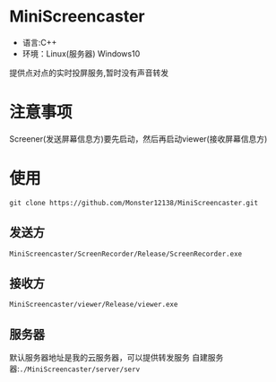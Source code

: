 # MiniScreencaster

- 语言:C++
- 环境：Linux(服务器) Windows10

提供点对点的实时投屏服务,暂时没有声音转发
# 注意事项
Screener(发送屏幕信息方)要先启动，然后再启动viewer(接收屏幕信息方)

# 使用
```git clone https://github.com/Monster12138/MiniScreencaster.git```
## 发送方
```MiniScreencaster/ScreenRecorder/Release/ScreenRecorder.exe```
## 接收方
```MiniScreencaster/viewer/Release/viewer.exe```
## 服务器
默认服务器地址是我的云服务器，可以提供转发服务
自建服务器:```./MiniScreencaster/server/serv```
